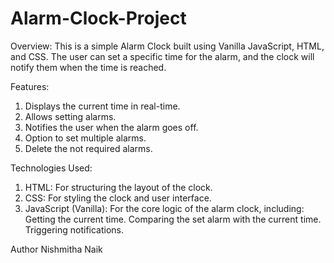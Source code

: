 # Alarm-Clock-Project

Overview:
This is a simple Alarm Clock built using Vanilla JavaScript, HTML, and CSS. The user can set a specific time for the alarm, and the clock will notify them when the time is reached.

Features:
1. Displays the current time in real-time.
2. Allows setting alarms.
3. Notifies the user when the alarm goes off.
4. Option to set multiple alarms.
5. Delete the not required alarms.
   
Technologies Used:
1. HTML: For structuring the layout of the clock.
2. CSS: For styling the clock and user interface.
3. JavaScript (Vanilla): For the core logic of the alarm clock, including:
    Getting the current time.
    Comparing the set alarm with the current time.
    Triggering notifications.

Author
Nishmitha Naik
